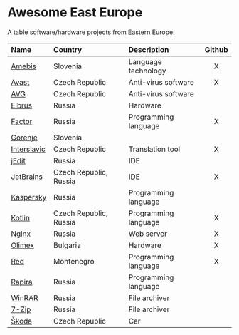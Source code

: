 # Awesome East Europe

A table software/hardware projects from Eastern Europe:


| Name                                                      | Country                  | Description              | Github  |
| :-------------------------------------------------------- | :----------------------- | :----------------------- | :-----: |
| [Amebis](https://github.com/amebis)                       | Slovenia                 | Language technology      | X       |
| [Avast](https://github.com/avast)                         | Czech Republic           | Anti-virus software      | X       |
| [AVG](https://github.com/search?q=avg)                    | Czech Republic           | Anti-virus software      |         |
| [Elbrus](https://github.com/search?q=elbrus)              | Russia                   | Hardware                 |         |
| [Factor](https://github.com/factor)                       | Russia                   | Programming language     | X       |
| [Gorenje](https://github.com/search?q=gorenje)            | Slovenia                 |                          |         |
| [Interslavic](https://github.com/scherebedov/interslavic) | Czech Republic           | Translation tool         | X       |
| [jEdit](https://github.com/search?q=jedit)                | Russia                   | IDE                      |         |
| [JetBrains](https://github.com/JetBrains)                 | Czech Republic, Russia   | IDE                      | X       |
| [Kaspersky](https://github.com/search?q=kaspersky)        | Russia                   | Programming language     |         |
| [Kotlin](https://github.com/kotlin)                       | Czech Republic, Russia   | Programming language     | X       |
| [Nginx](https://github.com/nginx)                         | Russia                   | Web server               | X       |
| [Olimex](https://github.com/olimex)                       | Bulgaria                 | Hardware                 | X       |
| [Red](https://github.com/red)                             | Montenegro               | Programming language     | X       |
| [Rapira](https://github.com/search?q=rapira)              | Russia                   | Programming language     |         |
| [WinRAR](https://github.com/search?q=winrar)              | Russia                   | File archiver            |         |
| [7-Zip](https://github.com/search?q=7z)                   | Russia                   | File archiver            |         |
| [Škoda](https://github.com/search?q=skoda)                | Czech Republic           | Car                      |         |
